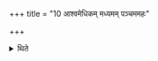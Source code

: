 +++
title = "10 आश्वमेधिकम् मध्यमम् पञ्चममहः"

+++

<details><summary>थिते</summary>

आश्वमेधिकं मध्यमं पञ्चममहः । तस्मिन्नश्वं मेध्यमालभते १०
</details>
